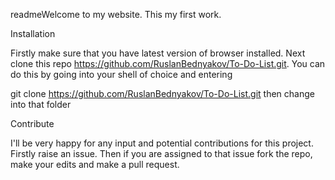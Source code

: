readmeWelcome to my website. This my first work.

Installation

Firstly make sure that you have latest version of browser installed. Next clone this repo https://github.com/RuslanBednyakov/To-Do-List.git. You can do this by going into your shell of choice and entering

git clone https://github.com/RuslanBednyakov/To-Do-List.git
then change into that folder

Contribute

I'll be very happy for any input and potential contributions for this project.
Firstly raise an issue. Then if you are assigned to that issue fork the repo, make your edits and make a pull request.
